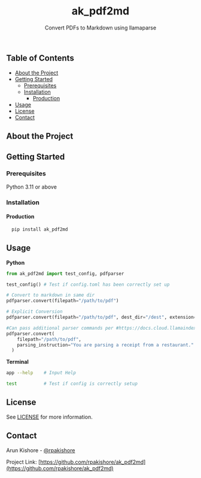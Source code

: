 <!--- Heading --->
<div align="center">
  <h1>ak_pdf2md</h1>
  <p>
    Convert PDFs to Markdown using llamaparse 
  </p>
</div>
<br />

<!-- Table of Contents -->
<h2>Table of Contents</h2>

- [About the Project](#about-the-project)
- [Getting Started](#getting-started)
  - [Prerequisites](#prerequisites)
  - [Installation](#installation)
    - [Production](#production)
- [Usage](#usage)
- [License](#license)
- [Contact](#contact)

<!-- About the Project -->
## About the Project


<!-- Getting Started -->
## Getting Started

<!-- Prerequisites -->
### Prerequisites

Python 3.11 or above


<!-- Installation -->
### Installation

#### Production

```bash
  pip install ak_pdf2md
```

<!-- Usage -->
## Usage

**Python**

```python
from ak_pdf2md import test_config, pdfparser

test_config() # Test if config.toml has been correctly set up

# Convert to markdown in same dir
pdfparser.convert(filepath="/path/to/pdf")

# Explicit Conversion
pdfparser.convert(filepath="/path/to/pdf", dest_dir="/dest", extension=".md")

#Can pass additional parser commands per #https://docs.cloud.llamaindex.ai/llamaparse/features/parsing_options
pdfparser.convert(
    filepath="/path/to/pdf", 
    parsing_instruction="You are parsing a receipt from a restaurant."
  )

```

**Terminal**

```bash
app --help    # Input Help

test          # Test if config is correctly setup
```

<!-- License -->
## License

See [LICENSE](/LICENSE) for more information.

<!-- Contact -->
## Contact

Arun Kishore - [@rpakishore](mailto:pypi@rpakishore.co.in)

Project Link: [https://github.com/rpakishore/ak_pdf2md](https://github.com/rpakishore/ak_pdf2md)
